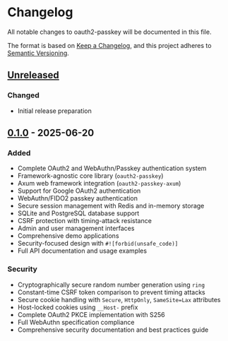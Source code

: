 # Changelog

All notable changes to oauth2-passkey will be documented in this file.

The format is based on [Keep a Changelog](https://keepachangelog.com/en/1.0.0/),
and this project adheres to [Semantic Versioning](https://semver.org/spec/v2.0.0.html).

## [Unreleased]

### Changed

- Initial release preparation

## [0.1.0] - 2025-06-20

### Added

- Complete OAuth2 and WebAuthn/Passkey authentication system
- Framework-agnostic core library (`oauth2-passkey`)
- Axum web framework integration (`oauth2-passkey-axum`)
- Support for Google OAuth2 authentication
- WebAuthn/FIDO2 passkey authentication
- Secure session management with Redis and in-memory storage
- SQLite and PostgreSQL database support
- CSRF protection with timing-attack resistance
- Admin and user management interfaces
- Comprehensive demo applications
- Security-focused design with `#![forbid(unsafe_code)]`
- Full API documentation and usage examples

### Security

- Cryptographically secure random number generation using `ring`
- Constant-time CSRF token comparison to prevent timing attacks
- Secure cookie handling with `Secure`, `HttpOnly`, `SameSite=Lax` attributes
- Host-locked cookies using `__Host-` prefix
- Complete OAuth2 PKCE implementation with S256
- Full WebAuthn specification compliance
- Comprehensive security documentation and best practices guide

[Unreleased]: https://github.com/ktaka-ccmp/oauth2-passkey/compare/v0.1.0...HEAD
[0.1.0]: https://github.com/ktaka-ccmp/oauth2-passkey/releases/tag/v0.1.0
